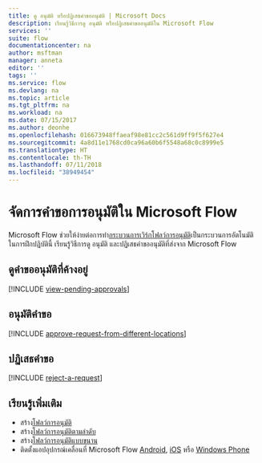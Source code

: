```yaml
---
title: ดู อนุมัติ หรือปฏิเสธคำขออนุมัติ | Microsoft Docs
description: เรียนรู้วิธีการดู อนุมัติ หรือปฏิเสธคำขออนุมัติใน Microsoft Flow
services: ''
suite: flow
documentationcenter: na
author: msftman
manager: anneta
editor: ''
tags: ''
ms.service: flow
ms.devlang: na
ms.topic: article
ms.tgt_pltfrm: na
ms.workload: na
ms.date: 07/15/2017
ms.author: deonhe
ms.openlocfilehash: 016673948ffaeaf98e81cc2c561d9ff9f5f627e4
ms.sourcegitcommit: 4a8d11e1768cd0ca96a60b6f5548a68c0c8999e5
ms.translationtype: HT
ms.contentlocale: th-TH
ms.lasthandoff: 07/11/2018
ms.locfileid: "38949454"
---
```

# <a name="manage-approval-requests-in-microsoft-flow"></a>จัดการคำขอการอนุมัติใน Microsoft Flow
Microsoft Flow ช่วยให้ง่ายต่อการทำ[กระบวนการเวิร์กโฟลว์การอนุมัติ](modern-approvals.md)เป็นกระบวนการอัตโนมัติ ในการฝึกปฏิบัตินี้ เรียนรู้วิธีการดู อนุมัติ และปฏิเสธคำขออนุมัติที่ส่งจาก Microsoft Flow

## <a name="view-pending-approval-requests"></a>ดูคำขออนุมัติที่ค้างอยู่
[!INCLUDE [view-pending-approvals](includes/view-pending-approvals.md)]

## <a name="approve-a-request"></a>อนุมัติคำขอ
[!INCLUDE [approve-request-from-different-locations](includes/approve-request-from-different-locations.md)]

## <a name="reject-a-request"></a>ปฏิเสธคำขอ
[!INCLUDE [reject-a-request](includes/reject-a-request.md)]

## <a name="learn-more"></a>เรียนรู้เพิ่มเติม
* สร้าง[โฟลว์การอนุมัติ](modern-approvals.md)
* สร้าง[โฟลว์การอนุมัติตามลำดับ](sequential-modern-approvals.md)
* สร้าง[โฟลว์การอนุมัติแบบขนาน](parallel-modern-approvals.md)
* ติดตั้งแอปอุปกรณ์เคลื่อนที่ Microsoft Flow [Android](https://aka.ms/flowmobiledocsandroid), [iOS](https://aka.ms/flowmobiledocsios) หรือ [Windows Phone](https://aka.ms/flowmobilewindows)

